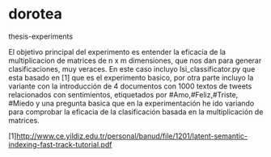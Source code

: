 dorotea
=======

thesis-experiments

El objetivo principal del experimento es entender la eficacia de la multiplicacion de matrices de n x m dimensiones, que nos dan para generar clasificaciones, muy veraces. En este caso incluyo lsi_classificator.py que esta basado en  [1] que es el experimento basico, por otra parte incluyo la variante con la introducción de 4 documentos con 1000 textos de tweets relacionados con sentimientos, etiquetados por #Amo,#Feliz,#Triste, #Miedo y una pregunta basica que en la experimentación he ido variando para comprobar la eficacia de la clasificación basada en la multiplicación de matrices. 

[1]http://www.ce.yildiz.edu.tr/personal/banud/file/1201/latent-semantic-indexing-fast-track-tutorial.pdf
